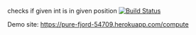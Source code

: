 checks if given int is in given position
[![Build Status](https://travis-ci.com/ahmedtahas/myThirdAttempt.svg?branch=master)](https://travis-ci.com/ahmedtahas/myThirdAttempt)


Demo site: https://pure-fjord-54709.herokuapp.com/compute